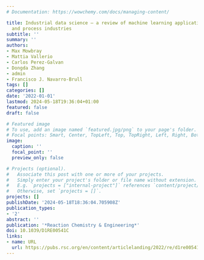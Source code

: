 ```yaml
---
# Documentation: https://wowchemy.com/docs/managing-content/

title: Industrial data science – a review of machine learning applications for chemical
  and process industries
subtitle: ''
summary: ''
authors:
- Max Mowbray
- Mattia Vallerio
- Carlos Perez-Galvan
- Dongda Zhang
- admin
- Francisco J. Navarro-Brull
tags: []
categories: []
date: '2022-01-01'
lastmod: 2024-05-18T19:36:04+01:00
featured: false
draft: false

# Featured image
# To use, add an image named `featured.jpg/png` to your page's folder.
# Focal points: Smart, Center, TopLeft, Top, TopRight, Left, Right, BottomLeft, Bottom, BottomRight.
image:
  caption: ''
  focal_point: ''
  preview_only: false

# Projects (optional).
#   Associate this post with one or more of your projects.
#   Simply enter your project's folder or file name without extension.
#   E.g. `projects = ["internal-project"]` references `content/project/deep-learning/index.md`.
#   Otherwise, set `projects = []`.
projects: []
publishDate: '2024-05-18T18:36:04.705908Z'
publication_types:
- '2'
abstract: ''
publication: '*Reaction Chemistry & Engineering*'
doi: 10.1039/D1RE00541C
links:
- name: URL
  url: https://pubs.rsc.org/en/content/articlelanding/2022/re/d1re00541c
---
```

